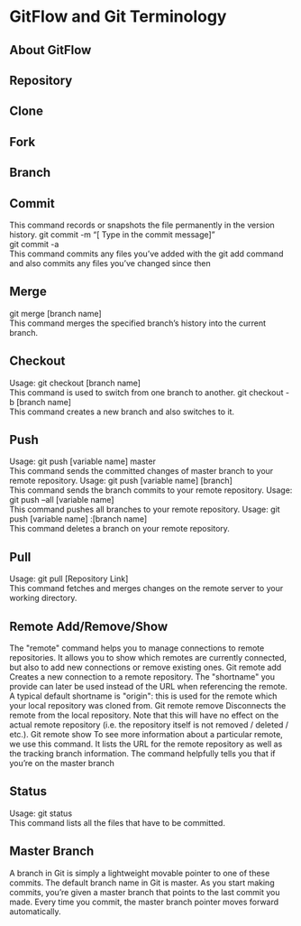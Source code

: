 # GitFlow and Git Terminology

## About GitFlow 

## Repository

## Clone

## Fork

## Branch

## Commit
This command records or snapshots the file permanently in the version history.
git commit -m “[ Type in the commit message]”  
git commit -a  
This command commits any files you’ve added with the git add command and also commits any files you’ve changed since then
## Merge
git merge [branch name]  
This command merges the specified branch’s history into the current branch.
## Checkout
Usage: git checkout [branch name]  
This command is used to switch from one branch to another.
git checkout -b [branch name]  
This command creates a new branch and also switches to it.
## Push
Usage: git push [variable name] master  
This command sends the committed changes of master branch to your remote repository.
Usage: git push [variable name] [branch]  
This command sends the branch commits to your remote repository.
Usage: git push –all [variable name]  
This command pushes all branches to your remote repository.
Usage: git push [variable name] :[branch name]  
This command deletes a branch on your remote repository.
## Pull
Usage: git pull [Repository Link]  
This command fetches and merges changes on the remote server to your working directory.
## Remote Add/Remove/Show
The "remote" command helps you to manage connections to remote repositories.
It allows you to show which remotes are currently connected, but also to add new connections or remove existing ones.
Git remote add <shortname> <url>
Creates a new connection to a remote repository. The "shortname" you provide can later be used instead of the URL when referencing the remote. A typical default shortname is "origin": this is used for the remote which your local repository was cloned from.
Git remote remove <name>
Disconnects the remote from the local repository. Note that this will have no effect on the actual remote repository (i.e. the repository itself is not removed / deleted / etc.).
Git remote show<remote- name>
To see more information about a particular remote, we use this command. It lists the URL for the remote repository as well as the tracking branch information. The command helpfully tells you that if you’re on the master branch

## Status
Usage: git status  
This command lists all the files that have to be committed.
## Master Branch
A branch in Git is simply a lightweight movable pointer to one of these commits. The default branch name in Git is master. As you start making commits, you’re given a master branch that points to the last commit you made. Every time you commit, the master branch pointer moves forward automatically.
